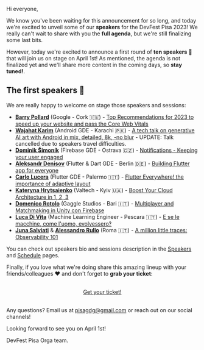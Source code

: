 Hi everyone,

We know you've been waiting for this announcement for so long, and today we're excited to unveil some of our **speakers** for the DevFest Pisa 2023!
We really can't wait to share with you the **full agenda**, but we're still finalizing some last bits.

However, today we're excited to announce a first round of **ten speakers** 🎉 that will join us on stage on April 1st!
As mentioned, the agenda is not finalized yet and we'll share more content in the coming days, so **stay tuned!**.

## The first speakers 🎤

We are really happy to welcome on stage those speakers and sessions:

- [**Barry Pollard**](/speakers/barry_pollard/) (Google - Cork 🇮🇪) - [Top Recommendations for 2023 to speed up your website and pass the Core Web Vitals](/sessions/top_recommendations_for_2023_to_speed_up_your_website_and_pass_the_core_web_vitals)
- [**Wajahat Karim**](/speakers/wajahat_karim/) (Android GDE - Karachi 🇵🇰) - [A tech talk on generative AI art with Android in mix, detailed, 8k, -no blur](/sessions/a_tech_talk_on_generative_ai_art_with_android_in_mix_detailed_8k_-no_blur) - UPDATE: Talk cancelled due to speakers travel difficulties.
- [**Dominik Šimoník**](/speakers/dominik_simonik) (Firebase GDE - Ostrava 🇨🇿) - [Notifications - Keeping your user engaged](/sessions/notifications_-_keeping_your_user_engaged)
- [**Aleksandr Denisov**](/speakers/aleksandr_denisov) (Flutter & Dart GDE - Berlin 🇩🇪) - [Building Flutter app for everyone](/sessions/building_flutter_app_for_everyone)
- [**Carlo Lucera**](/speakers/carlo_lucera) (Flutter GDE - Palermo 🇮🇹) - [Flutter Everywhere! the importance of adaptive layout](/sessions/flutter_everywhere_the_importance_of_adaptive_layout)
- [**Kateryna Hrytsaienko**](/speakers/kateryna_hrytsaienko) (Valtech - Kyiv 🇺🇦) - [Boost Your Cloud Architecture in 1, 2, 3](/sessions/boost_your_cloud_architecture_in_1_2_3)
- [**Domenico Rotolo**](/speakers/domenico_rotolo/) (Gaggle Studios - Bari 🇮🇹) - [Multiplayer and Matchmaking in Unity con Firebase](/sessions/multiplayer_and_matchmaking_in_unity_con_firebase)
- [**Luca Di Vita**](/speakers/luca_di_vita/) (Machine Learning Engineer - Pescara 🇮🇹) - [E se le macchine, come l'uomo, evolvessero?](/sessions/e_se_le_macchine_come_luomo_evolvessero)
- [**Juna Salviati**](/speakers/juna_salviati) & [**Alessandro Rullo**](/speakers/alessandro_rullo/) (Roma 🇮🇹) - [A million little traces: Observability 101](/sessions/a_million_little_traces_observability_101)

You can check out speakers bio and sessions description in the [Speakers](/speakers) and [Schedule](/schedule) pages.

Finally, if you love what we're doing share this amazing lineup with your friends/colleagues ❤️ and don't forget to **grab your ticket**:

<br/>
<div style="text-align: center;">
<a href="https://bit.ly/dfpi23-tickets" target="_blank" class="style-scope header-content">
  <paper-button primary animated role="button" tabindex="0">Get your ticket!</paper-button>
</a>
</div>
<br/>

Any questions? Email us at [pisagdg@gmail.com](mailto:pisagdg+devfest@gmail.com) or reach out on our social channels!

Looking forward to see you on April 1st!

DevFest Pisa Orga team.
